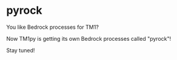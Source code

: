 # pyrock

You like Bedrock processes for TM1?

Now TM1py is getting its own Bedrock processes called "pyrock"!

Stay tuned!